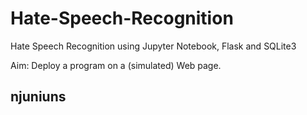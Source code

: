 # Hate-Speech-Recognition
Hate Speech Recognition using Jupyter Notebook, Flask and SQLite3

Aim: Deploy a program on a (simulated) Web page.

## njuniuns
